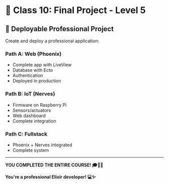 # 🌟 Class 10: Final Project - Level 5

## 🎯 Deployable Professional Project

Create and deploy a professional application:

### Path A: Web (Phoenix)
- Complete app with LiveView
- Database with Ecto
- Authentication
- Deployed in production

### Path B: IoT (Nerves)
- Firmware on Raspberry Pi
- Sensors/actuators
- Web dashboard
- Complete integration

### Path C: Fullstack
- Phoenix + Nerves integrated
- Complete system

---

**YOU COMPLETED THE ENTIRE COURSE! 🎓🌟🎉**

**You're a professional Elixir developer! 💻✨**

